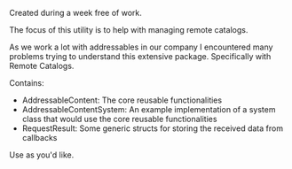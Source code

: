 Created during a week free of work. 

The focus of this utility is to help with managing remote catalogs. 

As we work a lot with addressables in our company I encountered many problems trying to understand this extensive package. Specifically with Remote Catalogs. 

Contains:
- AddressableContent: The core reusable functionalities
- AddressableContentSystem: An example implementation of a system class that would use the core reusable functionalities
- RequestResult: Some generic structs for storing the received data from callbacks

Use as you'd like.
